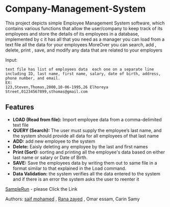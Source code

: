 # Company-Management-System
This project depicts simple Employee Management System software, which contains various functions that allow the user/company to keep track of its employees and store the details of its employees in a database, implemented by c it has all that you need as a manager you can load from a text file all the data for your employees MoreOver you can search, add , delete, print , save, and modify any data that are related to your employers 


Input:
```
text file has list of employees data  each one on a separate line including ID, last name, first name, salary, date of birth, address, phone number, and email.
EX:
123,Steven,Thomas,2000,10-06-1995,26 Elhoreya Street,01234567899,sthomas@gmail.com 
```
## Features
* **LOAD (Read from file):** Import employee data from a comma-delimited text file
* **QUERY (Search):** The user must supply the employee’s last name, and the system should provide all data for all employees of that last
name
* **ADD:** add new employee to the system
* **Delete:** Eaisly deleting any employee by the last and first names 
* **Print (Sort):** sorting and printing all the employee's data based on either
last name or salary or Date of Birth.
* **SAVE:** Save the employees data by writing them out to same file in a format
similar to that explained in the Load command.
* **Data Validation:** the system verifies all the data entered to the system and if there is an error the system asks the user to reenter it  

[SampleRun](https://drive.google.com/drive/folders/1AFo3RzKQO7rl3ah9jOZOyTCAVhCar8t0) - please Click the Link


Authors: [saif mohamed](https://github.com/SaifSeddik) , [Rana zayed](https://github.com/RanaZay) , Omar essam, Carin Samy
